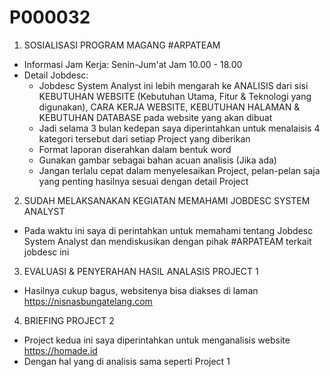 # P000032

1. SOSIALISASI PROGRAM MAGANG #ARPATEAM
- Informasi Jam Kerja: Senin-Jum'at Jam 10.00 - 18.00
- Detail Jobdesc:
	- Jobdesc System Analyst ini lebih mengarah ke ANALISIS dari sisi KEBUTUHAN WEBSITE (Kebutuhan Utama, Fitur & Teknologi yang digunakan), CARA KERJA WEBSITE, KEBUTUHAN HALAMAN & KEBUTUHAN DATABASE pada website yang akan dibuat
	- Jadi selama 3 bulan kedepan saya diperintahkan untuk menalaisis 4 kategori tersebut dari setiap Project yang diberikan
	- Format laporan diserahkan dalam bentuk word
	- Gunakan gambar sebagai bahan acuan analisis (Jika ada)
	- Jangan terlalu cepat dalam menyelesaikan Project, pelan-pelan saja yang penting hasilnya sesuai dengan detail Project

2. SUDAH MELAKSANAKAN KEGIATAN MEMAHAMI JOBDESC SYSTEM ANALYST
- Pada waktu ini saya di perintahkan untuk memahami tentang Jobdesc System Analyst dan mendiskusikan dengan pihak #ARPATEAM terkait jobdesc ini

3. EVALUASI & PENYERAHAN HASIL ANALASIS PROJECT 1
- Hasilnya cukup bagus, websitenya bisa diakses di laman https://nisnasbungatelang.com

4. BRIEFING PROJECT 2
- Project kedua ini saya diperintahkan untuk menganalisis website https://homade.id
- Dengan hal yang di analisis sama seperti Project 1